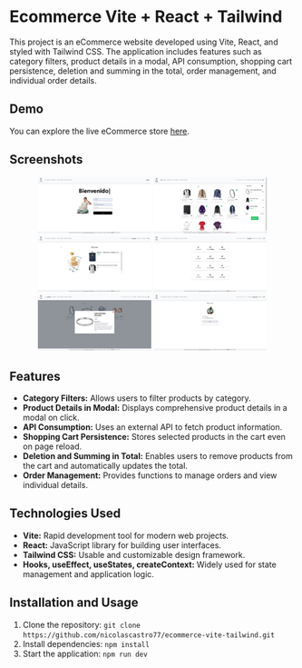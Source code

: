 # Ecommerce Vite + React + Tailwind

This project is an eCommerce website developed using Vite, React, and styled with Tailwind CSS. The application includes features such as category filters, product details in a modal, API consumption, shopping cart persistence, deletion and summing in the total, order management, and individual order details.

## Demo

You can explore the live eCommerce store [here](https://nicolascastro77.github.io/ecommerce-vite-tailwind/).


## Screenshots

<div align="center">
    <img src="./public/screens/img1.png" alt="Imagen 1" width="200"/>
    <img src="./public/screens/img2.png" alt="Imagen 2" width="200"/>
</div>

<div align="center">
    <img src="./public/screens/img3.png" alt="Imagen 3" width="200"/>
    <img src="./public/screens/img4.png" alt="Imagen 4" width="200"/>
</div>

<div align="center">
    <img src="./public/screens/img5.png" alt="Imagen 5" width="200"/>
    <img src="./public/screens/img6.png" alt="Imagen 6" width="200"/>
</div>

## Features

- **Category Filters:** Allows users to filter products by category.
- **Product Details in Modal:** Displays comprehensive product details in a modal on click.
- **API Consumption:** Uses an external API to fetch product information.
- **Shopping Cart Persistence:** Stores selected products in the cart even on page reload.
- **Deletion and Summing in Total:** Enables users to remove products from the cart and automatically updates the total.
- **Order Management:** Provides functions to manage orders and view individual details.

## Technologies Used

- **Vite:** Rapid development tool for modern web projects.
- **React:** JavaScript library for building user interfaces.
- **Tailwind CSS:** Usable and customizable design framework.
- **Hooks, useEffect, useStates, createContext:** Widely used for state management and application logic.

## Installation and Usage

1. Clone the repository: `git clone https://github.com/nicolascastro77/ecommerce-vite-tailwind.git`
2. Install dependencies: `npm install`
3. Start the application: `npm run dev`
